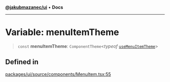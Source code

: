 [**@jakubmazanec/ui**](../README.md) • **Docs**

---

# Variable: menuItemTheme

> `const` **menuItemTheme**: `ComponentTheme`\<_typeof_
> [`useMenuItemTheme`](../functions/useMenuItemTheme.md)\>

## Defined in

[packages/ui/source/components/MenuItem.tsx:55](https://github.com/jakubmazanec/tools/blob/053e1fea9cfce27a70a78b00a30cdd281cb0a72b/packages/ui/source/components/MenuItem.tsx#L55)
